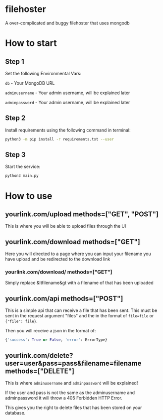# filehoster
A over-complicated and buggy filehoster that uses mongodb

# How to start
## Step 1
Set the following Environmental Vars:
  
  `db` - Your MongoDB URL
  
  `adminusername` - Your admin username, will be explained later
  
  `adminpassword` - Your admin username, will be explained later

## Step 2
Install requirements using the following command in terminal:
``` bash
python3 -m pip install -r requirements.txt --user
```

## Step 3
Start the service:
``` bash
python3 main.py
```

# How to use
## yourlink.com/upload methods=["GET", "POST"]
This is where you will be able to upload files through the UI

## yourlink.com/download methods=["GET"]
Here you will directed to a page where you can input your filename you have upload and be redirected to the download link
### yourlink.com/download/<filename> methods=["GET"]
Simply replace &ltfilename&gt with a filename of that has been uploaded

## yourlink.com/api methods=["POST"]
This is a simple api that can receive a file that has been sent. This must be sent in the request argument "files" and the in the format of `file=file` or `{"file": file}`.

Then you will receive a json in the format of:
``` python
{'success': True or False, 'error': ErrorType}
```

## yourlink.com/delete?user=user&pass=pass&filename=filename methods=["DELETE"]
This is where `adminusername` and `adminpassword` will be explained!

If the user and pass is not the same as the adminusername and adminpassword it will throw a 405 Forbidden HTTP Error.

This gives you the right to delete files that has been stored on your database.